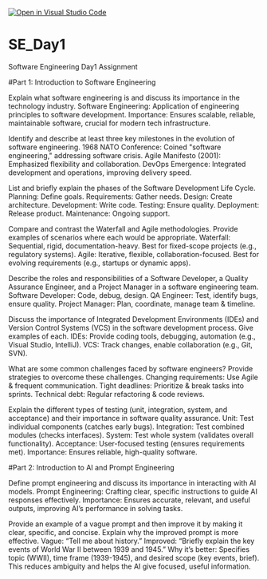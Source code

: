 [![Open in Visual Studio Code](https://classroom.github.com/assets/open-in-vscode-2e0aaae1b6195c2367325f4f02e2d04e9abb55f0b24a779b69b11b9e10269abc.svg)](https://classroom.github.com/online_ide?assignment_repo_id=18329749&assignment_repo_type=AssignmentRepo)
# SE_Day1
Software Engineering Day1 Assignment

#Part 1: Introduction to Software Engineering

Explain what software engineering is and discuss its importance in the technology industry.
Software Engineering: Application of engineering principles to software development.
Importance: Ensures scalable, reliable, maintainable software, crucial for modern tech infrastructure.


Identify and describe at least three key milestones in the evolution of software engineering.
1968 NATO Conference: Coined "software engineering," addressing software crisis.
Agile Manifesto (2001): Emphasized flexibility and collaboration.
DevOps Emergence: Integrated development and operations, improving delivery speed.



List and briefly explain the phases of the Software Development Life Cycle.
Planning: Define goals.
Requirements: Gather needs.
Design: Create architecture.
Development: Write code.
Testing: Ensure quality.
Deployment: Release product.
Maintenance: Ongoing support.

Compare and contrast the Waterfall and Agile methodologies. Provide examples of scenarios where each would be appropriate.
Waterfall: Sequential, rigid, documentation-heavy. Best for fixed-scope projects (e.g., regulatory systems).
Agile: Iterative, flexible, collaboration-focused. Best for evolving requirements (e.g., startups or dynamic apps).


Describe the roles and responsibilities of a Software Developer, a Quality Assurance Engineer, and a Project Manager in a software engineering team.
Software Developer: Code, debug, design.
QA Engineer: Test, identify bugs, ensure quality.
Project Manager: Plan, coordinate, manage team & timeline.



Discuss the importance of Integrated Development Environments (IDEs) and Version Control Systems (VCS) in the software development process. Give examples of each.
IDEs: Provide coding tools, debugging, automation (e.g., Visual Studio, IntelliJ).
VCS: Track changes, enable collaboration (e.g., Git, SVN).



What are some common challenges faced by software engineers? Provide strategies to overcome these challenges.
Changing requirements: Use Agile & frequent communication.
Tight deadlines: Prioritize & break tasks into sprints.
Technical debt: Regular refactoring & code reviews.



Explain the different types of testing (unit, integration, system, and acceptance) and their importance in software quality assurance.
Unit: Test individual components (catches early bugs).
Integration: Test combined modules (checks interfaces).
System: Test whole system (validates overall functionality).
Acceptance: User-focused testing (ensures requirements met).
Importance: Ensures reliable, high-quality software.


#Part 2: Introduction to AI and Prompt Engineering


Define prompt engineering and discuss its importance in interacting with AI models.
Prompt Engineering: Crafting clear, specific instructions to guide AI responses effectively.
Importance: Ensures accurate, relevant, and useful outputs, improving AI’s performance in solving tasks.




Provide an example of a vague prompt and then improve it by making it clear, specific, and concise. Explain why the improved prompt is more effective.
Vague: “Tell me about history.”
Improved: “Briefly explain the key events of World War II between 1939 and 1945.”
Why it’s better: Specifies topic (WWII), time frame (1939-1945), and desired scope (key events, brief). This reduces ambiguity and helps the AI give focused, useful information.







